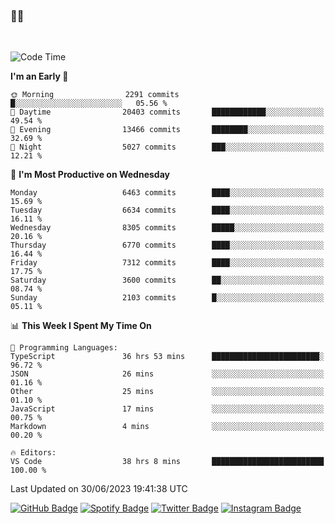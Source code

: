 ### 🤙🍺

<!-- <a href="https://github-readme-stats.vercel.app/api?username=hzak2xx&count_private=true&show_icons=true&theme=dracula">
  <img align="center" src="https://github-readme-stats.vercel.app/api?username=hzak2xx&count_private=true&show_icons=true&theme=dracula" />
</a>
</br> -->
</br>

<!--START_SECTION:waka-->
![Code Time](http://img.shields.io/badge/Code%20Time-2%2C606%20hrs%201%20min-blue)

**I'm an Early 🐤** 

```text
🌞 Morning                2291 commits        █░░░░░░░░░░░░░░░░░░░░░░░░   05.56 % 
🌆 Daytime                20403 commits       ████████████░░░░░░░░░░░░░   49.54 % 
🌃 Evening                13466 commits       ████████░░░░░░░░░░░░░░░░░   32.69 % 
🌙 Night                  5027 commits        ███░░░░░░░░░░░░░░░░░░░░░░   12.21 % 
```
📅 **I'm Most Productive on Wednesday** 

```text
Monday                   6463 commits        ████░░░░░░░░░░░░░░░░░░░░░   15.69 % 
Tuesday                  6634 commits        ████░░░░░░░░░░░░░░░░░░░░░   16.11 % 
Wednesday                8305 commits        █████░░░░░░░░░░░░░░░░░░░░   20.16 % 
Thursday                 6770 commits        ████░░░░░░░░░░░░░░░░░░░░░   16.44 % 
Friday                   7312 commits        ████░░░░░░░░░░░░░░░░░░░░░   17.75 % 
Saturday                 3600 commits        ██░░░░░░░░░░░░░░░░░░░░░░░   08.74 % 
Sunday                   2103 commits        █░░░░░░░░░░░░░░░░░░░░░░░░   05.11 % 
```


📊 **This Week I Spent My Time On** 

```text
💬 Programming Languages: 
TypeScript               36 hrs 53 mins      ████████████████████████░   96.72 % 
JSON                     26 mins             ░░░░░░░░░░░░░░░░░░░░░░░░░   01.16 % 
Other                    25 mins             ░░░░░░░░░░░░░░░░░░░░░░░░░   01.10 % 
JavaScript               17 mins             ░░░░░░░░░░░░░░░░░░░░░░░░░   00.75 % 
Markdown                 4 mins              ░░░░░░░░░░░░░░░░░░░░░░░░░   00.20 % 

🔥 Editors: 
VS Code                  38 hrs 8 mins       █████████████████████████   100.00 % 
```


 Last Updated on 30/06/2023 19:41:38 UTC
<!--END_SECTION:waka-->

[![GitHub Badge](https://img.shields.io/badge/GitHub-100000?style=for-the-badge&logo=github&logoColor=white)](https://github.com/hzak2xx)
[![Spotify Badge](https://img.shields.io/badge/Spotify-1ED760?&style=for-the-badge&logo=spotify&logoColor=white)](https://open.spotify.com/user/uf90s6sbbh75a1mt44clkhkvf)
[![Twitter Badge](https://img.shields.io/badge/Twitter-1DA1F2?style=for-the-badge&logo=twitter&logoColor=white)](https://twitter.com/hzak2xx)
[![Instagram Badge](https://img.shields.io/badge/Instagram-E4405F?style=for-the-badge&logo=instagram&logoColor=white)](https://www.instagram.com/hzak2xx/)
